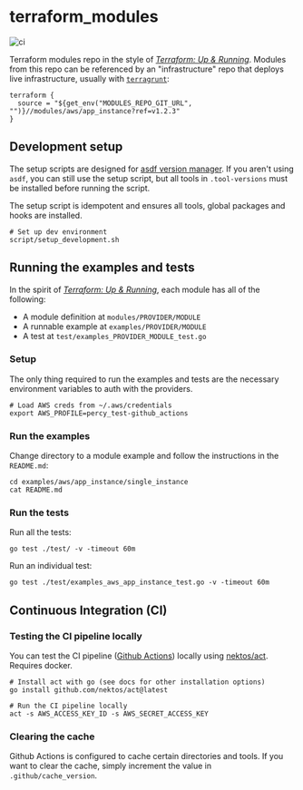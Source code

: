 # terraform_modules

![ci](https://github.com/percygrunwald/terraform_modules/actions/workflows/ci.yml/badge.svg)

Terraform modules repo in the style of [*Terraform: Up &amp; Running*](https://learning.oreilly.com/library/view/terraform-up/9781492046899/). Modules from this repo can be referenced by an "infrastructure" repo that deploys live infrastructure, usually with [`terragrunt`](https://terragrunt.gruntwork.io/):

```
terraform {
  source = "${get_env("MODULES_REPO_GIT_URL", "")}//modules/aws/app_instance?ref=v1.2.3"
}
```

## Development setup

The setup scripts are designed for [asdf version manager](http://asdf-vm.com/). If you aren't using `asdf`, you can still use the setup script, but all tools in `.tool-versions` must be installed before running the script.

The setup script is idempotent and ensures all tools, global packages and hooks are installed.

```
# Set up dev environment
script/setup_development.sh
```

## Running the examples and tests

In the spirit of [*Terraform: Up &amp; Running*](https://learning.oreilly.com/library/view/terraform-up/9781492046899/), each module has all of the following:

- A module definition at `modules/PROVIDER/MODULE`
- A runnable example at `examples/PROVIDER/MODULE`
- A test at `test/examples_PROVIDER_MODULE_test.go`

### Setup

The only thing required to run the examples and tests are the necessary environment variables to auth with the providers.

```
# Load AWS creds from ~/.aws/credentials
export AWS_PROFILE=percy_test-github_actions
```

### Run the examples

Change directory to a module example and follow the instructions in the `README.md`:

```
cd examples/aws/app_instance/single_instance
cat README.md
```

### Run the tests

Run all the tests:

```
go test ./test/ -v -timeout 60m
```

Run an individual test:

```
go test ./test/examples_aws_app_instance_test.go -v -timeout 60m
```

## Continuous Integration (CI)

### Testing the CI pipeline locally

You can test the CI pipeline ([Github Actions](https://docs.github.com/en/actions)) locally using [nektos/act](https://github.com/nektos/act). Requires docker.

```
# Install act with go (see docs for other installation options)
go install github.com/nektos/act@latest

# Run the CI pipeline locally
act -s AWS_ACCESS_KEY_ID -s AWS_SECRET_ACCESS_KEY
```

### Clearing the cache

Github Actions is configured to cache certain directories and tools. If you want to clear the cache, simply increment the value in `.github/cache_version`.
